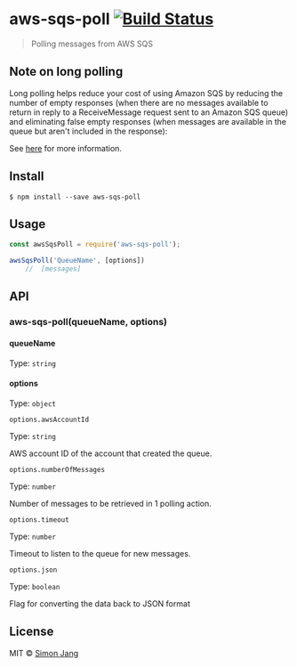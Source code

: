 # aws-sqs-poll [![Build Status](https://travis-ci.org/SimonJang/aws-sqs-poll.svg?branch=master)](https://travis-ci.org/SimonJang/aws-sqs-poll)

> Polling messages from AWS SQS

## Note on long polling

Long polling helps reduce your cost of using Amazon SQS by reducing the number of empty responses (when there are no messages available to return in reply to a ReceiveMessage request sent to an Amazon SQS queue) and eliminating false empty responses (when messages are available in the queue but aren't included in the response):

See [here](http://docs.aws.amazon.com/AWSSimpleQueueService/latest/SQSDeveloperGuide/sqs-long-polling.html) for more information.


## Install

```
$ npm install --save aws-sqs-poll
```


## Usage

```js
const awsSqsPoll = require('aws-sqs-poll');

awsSqsPoll('QueueName', [options])
    //  [messages]
```

## API

### aws-sqs-poll(queueName, options)

#### queueName

Type: `string`

#### options

Type: `object`


`options.awsAccountId`

Type: `string`

AWS account ID of the account that created the queue.


`options.numberOfMessages`

Type: `number`

Number of messages to be retrieved in 1 polling action.


`options.timeout`

Type: `number`

Timeout to listen to the queue for new messages.


`options.json`

Type: `boolean`

Flag for converting the data back to JSON format

## License

MIT © [Simon Jang](https://github.com/SimonJang)
